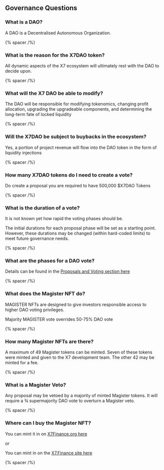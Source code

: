## Governance Questions

### What is a DAO?

A DAO is a Decentralised Autonomous Organization.

{% spacer /%}

### What is the reason for the X7DAO token?

All dynamic aspects of the X7 ecosystem will ultimately rest with the DAO to decide upon.

{% spacer /%}

### What will the X7 DAO be able to modify?

The DAO will be responsible for modifying tokenomics, changing profit allocation, upgrading the upgradeable components, and determining the long-term fate of locked liquidity

{% spacer /%}

### Will the X7DAO be subject to buybacks in the ecosystem?

Yes, a portion of project revenue will flow into the DAO token in the form of liquidity injections

{% spacer /%}

### How many X7DAO tokens do I need to create a vote?

Do create a proposal you are required to have 500,000 $X7DAO Tokens

{% spacer /%}

### What is the duration of a vote?

It is not known yet how rapid the voting phases should be.

The initial durations for each proposal phase will be set as a starting point. However, these durations may be changed (within hard-coded limits) to meet future governance needs.

{% spacer /%}

### What are the phases for a DAO vote?

Details can be found in the [Proposals and Voting section here](/whitepaper/governance/#proposals-and-voting)

{% spacer /%}

### What does the Magister NFT do?

MAGISTER NFTs are designed to give investors responsible access to higher DAO voting privileges.

Majority MAGISTER vote overrides 50-75% DAO vote

{% spacer /%}

### How many Magister NFTs are there?

A maximum of 49 Magister tokens can be minted. Seven of these tokens were minted and given to the X7 development team. The other 42 may be minted for a fee.

{% spacer /%}

### What is a Magister Veto?

Any proposal may be vetoed by a majority of minted Magister tokens. It will require a ¾ supermajority DAO vote to overturn a Magister veto.

{% spacer /%}

### Where can I buy the Magister NFT?

You can mint it in on [X7Finance.org here](/nfts/)

or

You can mint in on the [X7.Finance site here](https://x7.finance/x/nft/mint)

{% spacer /%}
